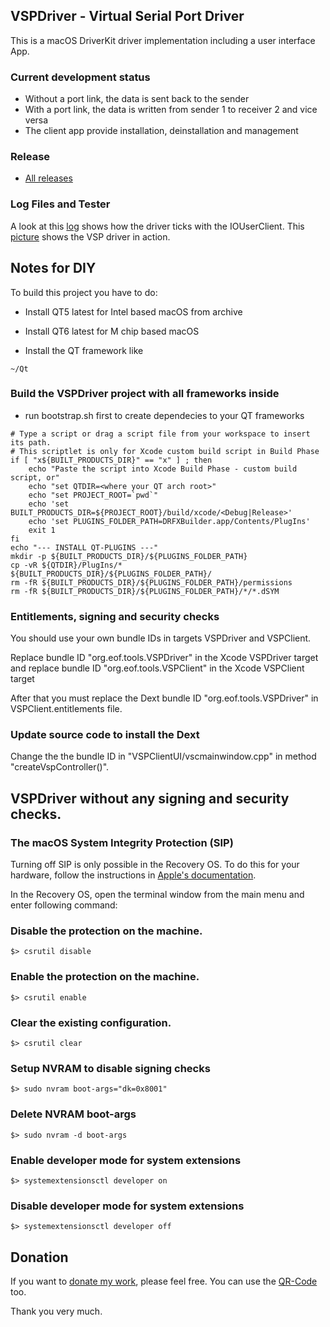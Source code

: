 ## VSPDriver - Virtual Serial Port Driver

This is a macOS DriverKit driver implementation including a user interface App.
 
### Current development status

- Without a port link, the data is sent back to the sender
- With a port link, the data is written from sender 1 to receiver 2 and vice versa
- The client app provide installation, deinstallation and management

### Release

- [All releases](https://github.com/britus/VSPClient_Releases)

### Log Files and Tester

A look at this [log](https://github.com/britus/VSPDriver/blob/master/VSPDriver-Full.log) shows how the driver ticks with the IOUserClient.
This [picture](https://github.com/britus/VSPDriver/blob/master/VSPDriver-Tester.jpg) shows the VSP driver in action.

## Notes for DIY

To build this project you have to do:

- Install QT5 latest for Intel based macOS from archive
- Install QT6 latest for M chip based macOS

- Install the QT framework like
```
~/Qt
```

### Build the VSPDriver project with all frameworks inside

- run bootstrap.sh first to create dependecies to your QT frameworks

```
# Type a script or drag a script file from your workspace to insert its path.
# This scriptlet is only for Xcode custom build script in Build Phase
if [ "x${BUILT_PRODUCTS_DIR}" == "x" ] ; then
    echo "Paste the script into Xcode Build Phase - custom build script, or"
    echo "set QTDIR=<where your QT arch root>"
    echo "set PROJECT_ROOT=`pwd`"
    echo 'set BUILT_PRODUCTS_DIR=${PROJECT_ROOT}/build/xcode/<Debug|Release>'
    echo 'set PLUGINS_FOLDER_PATH=DRFXBuilder.app/Contents/PlugIns'
    exit 1
fi
echo "--- INSTALL QT-PLUGINS ---"
mkdir -p ${BUILT_PRODUCTS_DIR}/${PLUGINS_FOLDER_PATH}
cp -vR ${QTDIR}/PlugIns/* ${BUILT_PRODUCTS_DIR}/${PLUGINS_FOLDER_PATH}/
rm -fR ${BUILT_PRODUCTS_DIR}/${PLUGINS_FOLDER_PATH}/permissions
rm -fR ${BUILT_PRODUCTS_DIR}/${PLUGINS_FOLDER_PATH}/*/*.dSYM
```
### Entitlements, signing and security checks

You should use your own bundle IDs in targets VSPDriver and VSPClient.

Replace bundle ID "org.eof.tools.VSPDriver" in the Xcode VSPDriver target and replace 
bundle ID "org.eof.tools.VSPClient" in the Xcode VSPClient target

After that you must replace the Dext bundle ID "org.eof.tools.VSPDriver" in 
VSPClient.entitlements file.

### Update source code to install the Dext

Change the the bundle ID in "VSPClientUI/vscmainwindow.cpp" in method "createVspController()".

## VSPDriver without any signing and security checks.

### The macOS System Integrity Protection (SIP)

Turning off SIP is only possible in the Recovery OS. To do this for your 
hardware, follow the instructions in [Apple's documentation](https://duckduckgo.com/?q=Turning+off+SIP).

In the Recovery OS, open the terminal window from the main menu and enter 
following command:

### Disable the protection on the machine. 

```
$> csrutil disable
```

### Enable the protection on the machine.

```
$> csrutil enable
```

### Clear the existing configuration.

```
$> csrutil clear
```

### Setup NVRAM to disable signing checks

```
$> sudo nvram boot-args="dk=0x8001"
```

### Delete NVRAM boot-args

```
$> sudo nvram -d boot-args
```

### Enable developer mode for system extensions

```
$> systemextensionsctl developer on
```

### Disable developer mode for system extensions

```
$> systemextensionsctl developer off
```

## Donation

If you want to [donate my work](https://www.paypal.com/donate/?hosted_button_id=4QZT5YLGGW7S4), please feel free.
You can use the [QR-Code](https://github.com/britus/VSPDriver/blob/master/VSPDriver-Donate_Please.png) too.

Thank you very much.
